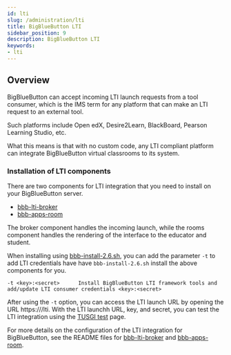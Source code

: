 ```yaml
---
id: lti
slug: /administration/lti
title: BigBlueButton LTI
sidebar_position: 9
description: BigBlueButton LTI
keywords:
- lti
---
```


## Overview

BigBlueButton can accept incoming LTI launch requests from a tool consumer, which is the IMS term for any platform that can make an LTI request to an external tool.  

Such platforms include Open edX, Desire2Learn, BlackBoard, Pearson Learning Studio, etc.

What this means is that with no custom code, any LTI compliant platform can integrate BigBlueButton virtual classrooms to its system.

### Installation of LTI components 

There are two components for LTI integration that you need to install on your BigBlueButton server.
  - [bbb-lti-broker](https://github.com/bigbluebutton/bbb-lti-broker)
  - [bbb-apps-room](https://github.com/bigbluebutton/bbb-app-rooms)

The broker component handles the incoming launch, while the rooms component handles the rendering of the interface to the educator and student. 

When installing using [bbb-install-2.6.sh](https://github.com/bigbluebutton/bbb-install#bbb-install), you can add the parameter `-t` to add LTI credentials have have `bbb-install-2.6.sh` install the above components for you.

```
-t <key>:<secret>      Install BigBlueButton LTI framework tools and add/update LTI consumer credentials <key>:<secret>
```

After using the `-t` option, you can access the LTI launch URL by opening the URL https://<hostnam>/lti.  With the LTI launchh URL, key, and secret, you can test the LTI integration using the [TUSGI test](https://www.tsugi.org/lti-test/lms.php) page.

For more details on the configuration of the LTI integration for BigBlueButton, see the README files for [bbb-lti-broker](https://github.com/bigbluebutton/bbb-lti-broker) and [bbb-apps-room](https://github.com/bigbluebutton/bbb-app-rooms).
